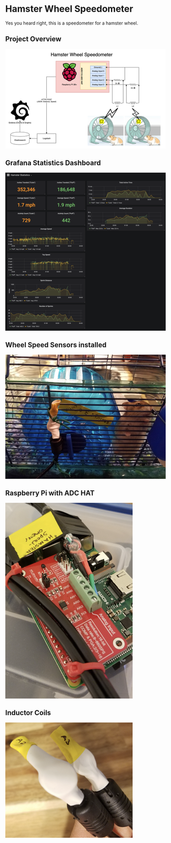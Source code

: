 

# Hamster Wheel Speedometer

Yes you heard right, this is a speedometer for a hamster wheel. 

## Project Overview
<img src="images/hamsterWheelSpeedometerDiagram1.png" alt="Overview Diagram" width="800">

## Grafana Statistics Dashboard
<img src="images/hamsterWheelStatisticsDay1b.png" alt="Overview Diagram" width="800">

## Wheel Speed Sensors installed
<img src="images/wheelSpeedSensorInstalled.png" alt="Overview Diagram" width="800">

## Raspberry Pi with ADC HAT
<img src="images/hamsterPi.png" alt="Overview Diagram" width="400">

## Inductor Coils
<img src="images/hallEffectSensors.png" alt="Overview Diagram" width="400">


